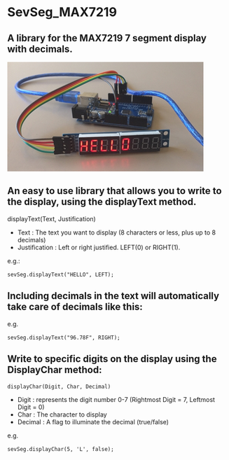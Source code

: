 # SevSeg_MAX7219
## A library for the MAX7219 7 segment display with decimals.


![MAX8219 Connected to Arduino UNO](https://github.com/JemRF/max7219/blob/master/pictures/MAX7219%20and%20Arduino.jpg)

## An easy to use library that allows you to write to the display, using the displayText method. 

displayText(Text, Justification)
 - Text : The text you want to display (8 characters or less, plus up to 8 decimals)
 - Justification : Left or right justified. LEFT(0) or RIGHT(1). 

e.g.:
```
sevSeg.displayText("HELLO", LEFT);
```
## Including decimals in the text will automatically take care of decimals like this:

e.g.
```
sevSeg.displayText("96.78F", RIGHT);
```
## Write to specific digits on the display using the DisplayChar method:
```
displayChar(Digit, Char, Decimal)
```
 - Digit : represents the digit number 0-7 (Rightmost Digit = 7, Leftmost Digit = 0)
 - Char : The character to display
 - Decimal : A flag to illuminate the decimal (true/false)

e.g.
```
sevSeg.displayChar(5, 'L', false);
```